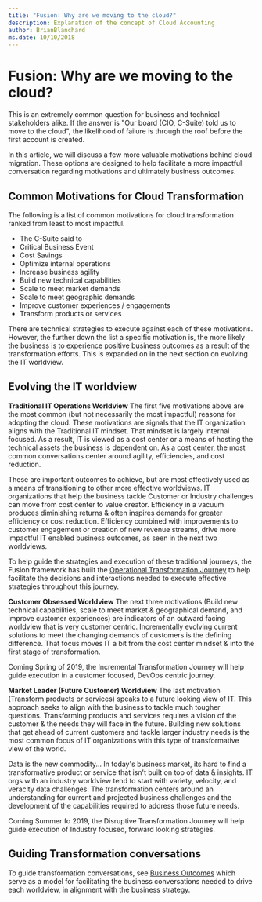 ```yaml
---
title: "Fusion: Why are we moving to the cloud?"
description: Explanation of the concept of Cloud Accounting
author: BrianBlanchard
ms.date: 10/10/2018
---
```


# Fusion: Why are we moving to the cloud?

This is an extremely common question for business and technical stakeholders alike.
If the answer is "Our board (CIO, C-Suite) told us to move to the cloud", the likelihood of failure is through the roof before the first account is created.

In this article, we will discuss a few more valuable motivations behind cloud migration. These options are designed to help facilitate a more impactful conversation regarding motivations and ultimately business outcomes.

## Common Motivations for Cloud Transformation

The following is a list of common motivations for cloud transformation ranked from least to most impactful. 

* The C-Suite said to
* Critical Business Event
* Cost Savings
* Optimize internal operations
* Increase business agility
* Build new technical capabilities
* Scale to meet market demands
* Scale to meet geographic demands
* Improve customer experiences / engagements
* Transform products or services

There are technical strategies to execute against each of these motivations. However, the further down the list a specific motivation is, the more likely the business is to experience positive business outcomes as a result of the transformation efforts. This is expanded on in the next section on evolving the IT worldview.

## Evolving the IT worldview

**Traditional IT Operations Worldview** The first five motivations above are the most common (but not necessarily the most impactful) reasons for adopting the cloud. These motivations are signals that the IT organization aligns with the Traditional IT mindset. That mindset is largely internal focused. As a result, IT is viewed as a cost center or a means of hosting the technical assets the business is dependent on. As a cost center, the most common conversations center around agility, efficiencies, and cost reduction.

These are important outcomes to achieve, but are most effectively used as a means of transitioning to other more effective worldviews. IT organizations that help the business tackle Customer or Industry challenges can move from cost center to value creator. Efficiency in a vacuum produces diminishing returns & often inspires demands for greater efficiency or cost reduction. Efficiency combined with improvements to customer engagement or creation of new revenue streams, drive more impactful IT enabled business outcomes, as seen in the next two worldviews.

To help guide the strategies and execution of these traditional journeys, the Fusion framework has built the [Operational Transformation Journey](../transformation-journeys/operational-transformation/overview.md) to help facilitate the decisions and interactions needed to execute effective strategies throughout this journey.

**Customer Obsessed Worldview** The next three motivations (Build new technical capabilities, scale to meet market & geographical demand, and improve customer experiences) are indicators of an outward facing worldview that is very customer centric. Incrementally evolving current solutions to meet the changing demands of customers is the defining difference. That focus moves IT a bit from the cost center mindset & into the first stage of transformation.

Coming Spring of 2019, the Incremental Transformation Journey will help guide execution in a customer focused, DevOps centric journey.

**Market Leader (Future Customer) Worldview** The last motivation (Transform products or services) speaks to a future looking view of IT. This approach seeks to align with the business to tackle much tougher questions. Transforming products and services requires a vision of the customer & the needs they will face in the future. Building new solutions that get ahead of current customers and tackle larger industry needs is the most common focus of IT organizations with this type of transformative view of the world.

Data is the new commodity... In today's business market, its hard to find a transformative product or service that isn't built on top of data & insights. IT orgs with an industry worldview tend to start with variety, velocity, and veracity data challenges. The transformation centers around an understanding for current and projected business challenges and the development of the capabilities required to address those future needs.

Coming Summer fo 2019, the Disruptive Transformation Journey will help guide execution of Industry focused, forward looking strategies.

## Guiding Transformation conversations

To guide transformation conversations, see [Business Outcomes](business-outcomes/overview.md) which serve as a model for facilitating the business conversations needed to drive each worldview, in alignment with the business strategy.